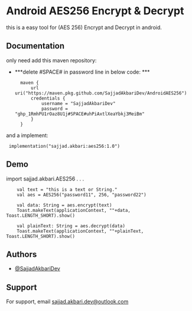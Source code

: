 
# Android AES256 Encrypt & Decrypt

this is a easy tool for (AES 256) Encrypt and Decrypt in android.


## Documentation
 only need add this maven repository:

- ***delete #SPACE# in password line in below code: ***

        maven {
            url uri("https://maven.pkg.github.com/SajjadAkbariDev/AndroidAES256")
            credentials {
                username = "SajjadAkbariDev"
                password = "ghp_1RmhPU1rOaz8U1j#SPACE#uhPiAxtlXeaYbkj3MeiBm"
            }
        }

 and a implement:

     implementation("sajjad.akbari:aes256:1.0")


## Demo

import sajjad.akbari.AES256
.
.
.

        val text = "this is a text or String."
        val aes = AES256("password11", 256, "password22")

        val data: String = aes.encrypt(text)
        Toast.makeText(applicationContext, ""+data, Toast.LENGTH_SHORT).show()

        val plainText: String = aes.decrypt(data)
        Toast.makeText(applicationContext, ""+plainText, Toast.LENGTH_SHORT).show()

## Authors

- [@SajjadAkbariDev](https://github.com/SajjadAkbariDev)


## Support

For support, email sajjad.akbari.dev@outlook.com

